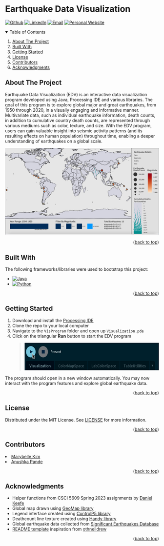 # Earthquake Data Visualization

[![Github][Github-shield]][Github-url]
[![LinkedIn][linkedin-shield]][linkedin-url]
[![Email][email-shield]][email-url]
[![Personal Website][jyzheng-shield]][jyzheng-url]

<!-- TABLE OF CONTENTS -->
<details open>
  <summary>Table of Contents</summary>
  <ol>
    <li><a href="#about-the-project">About The Project</a></li>
    <li><a href="#built-with">Built With</a></li>
    <li><a href="#getting-started">Getting Started</a></li>
    <li><a href="#license">License</a></li>
    <li><a href="#contributors">Contributors</a></li>
    <li><a href="#acknowledgments">Acknowledgments</a></li>
  </ol>
</details>

<!-- ABOUT THE PROJECT -->
## About The Project

Earthquake Data Visualization (EDV) is an interactive data visualization program developed using Java, Processing IDE and various libraries. The goal of this program is to explore global major and great earthquakes, from 1950 through 2020, in a visually engaging and informative manner. Multivariate data, such as individual earthquake information, death counts, in addition to cumulative country death counts, are represented through various mediums such as color, texture, and size. With the EDV program, users can gain valuable insight into seismic activity patterns (and its resulting effects on human population) throughout time, enabling a deeper understanding of earthquakes on a global scale.

![Product Name Screen Shot][program-screenshot]

<p align="right">(<a href="#readme-top">back to top</a>)</p>

<!-- BUILT WITH -->
## Built With

The following frameworks/libraries were used to bootstrap this project:

* [![Java][Java.com]][Java-url]
* [![Python][Python.org]][Python-url]

<p align="right">(<a href="#readme-top">back to top</a>)</p>

<!-- GETTING STARTED -->
## Getting Started

1. Download and install the <a href="www.processing.org/download">Processing IDE</a>
2. Clone the repo to your local computer
3. Navigate to the `VisProgram` folder and open up `Visualization.pde`
4. Click on the triangular **Run** button to start the EDV program
   ><img src="./images/run.png" height="90rm">

The program should open in a new window automatically. You may now interact with the program features and explore global earthquake data.
    
<p align="right">(<a href="#readme-top">back to top</a>)</p>

<!-- LICENSE -->
## License

Distributed under the MIT License. See [LICENSE][license-url] for more information.

<p align="right">(<a href="#readme-top">back to top</a>)</p>

<!-- CONTRIBUTORS -->
## Contributors

<li><a href="https://github.com/mkim00216">Marybelle Kim</a></li>
<li><a href="https://github.com/pande182">Anushka Pande</a></li>

<p align="right">(<a href="#readme-top">back to top</a>)</p>


<!-- ACKNOWLEDGMENTS -->
## Acknowledgments

* Helper functions from CSCI 5609 Spring 2023 assignments by [Daniel Keefe](https://www.danielkeefe.net/)
* Global map drawn using [GeoMap library](https://www.gicentre.net/geomap/using)
* Legend interface created using [ControlP5 library](https://www.sojamo.de/libraries/controlP5/)
* Deathcount line texture created using [Handy library](https://www.gicentre.net/handy)
* Global earthquake data collected from [Significant Earthquakes Database](https://public.opendatasoft.com/explore/dataset/significant-earthquake-database/table/?dataChart=eyJxdWVyaWVzIjpbeyJjb25maWciOnsiZGF0YXNldCI6InNpZ25pZmljYW50LWVhcnRocXVha2UtZGF0YWJhc2UiLCJvcHRpb25zIjp7fX0sImNoYXJ0cyI6W3siYWxpZ25Nb250aCI6dHJ1ZSwidHlwZSI6ImNvbHVtbiIsImZ1bmMiOiJBVkciLCJ5QXhpcyI6InllYXIiLCJzY2llbnRpZmljRGlzcGxheSI6dHJ1ZSwiY29sb3IiOiIjRkY1MTVBIn1dLCJ4QXhpcyI6ImNvdW50cnkiLCJtYXhwb2ludHMiOjUwLCJzb3J0IjoiIn1dLCJ0aW1lc2NhbGUiOiIiLCJkaXNwbGF5TGVnZW5kIjp0cnVlLCJhbGlnbk1vbnRoIjp0cnVlfQ%3D%3Dhttps:%2F%2Fpublic.opendatasoft.com%2Fapi%2Fexplore%2Fv2.1%2Fcatalog%2Fdatasets%2Fsignificant-earthquake-database%2Fexports%2Fxlsx%3Flang%3Den&timezone=America%2FChicago&use_labels=true&location=6,42.97812,-71.53946&basemap=jawg.light)
* [README template](https://github.com/othneildrew/Best-README-Template/blob/master/BLANK_README.md) inspiration from [othneildrew](https://github.com/othneildrew)

<p align="right">(<a href="#readme-top">back to top</a>)</p>

<!-- MARKDOWN LINKS & IMAGES -->
[license-url]: ./LICENSE
[linkedin-shield]: https://img.shields.io/badge/LinkedIn-0077B5?style=for-the-badge&logo=linkedin&logoColor=white
[linkedin-url]: https://linkedin.com/in/jzheng129
[program-screenshot]: ./images/program.png
[jyzheng-shield]: https://img.shields.io/badge/website-4870db?style=for-the-badge&logo=About.me&logoColor=ffffff
[jyzheng-url]: https://www.jyzheng.com
[Github-shield]: https://img.shields.io/badge/GitHub-100000?style=for-the-badge&logo=github&logoColor=white
[Github-url]: https://github.com/jzheng613
[email-shield]: https://img.shields.io/badge/Gmail-D14836?style=for-the-badge&logo=gmail&logoColor=white
[email-url]: jessica@jyzheng.com

[Java.com]: https://img.shields.io/badge/java-%23ED8B00.svg?style=for-the-badge&logo=openjdk&logoColor=white
[Java-url]: https://www.oracle.com/java
[Python.org]: https://img.shields.io/badge/python-3670A0?style=for-the-badge&logo=python&logoColor=ffdd54
[Python-url]: https://www.python.org